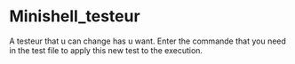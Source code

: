 # Minishell_testeur
A testeur that u can change has u want. Enter the commande that you need in the test file to apply this new test to the execution.
